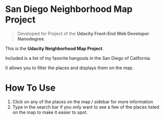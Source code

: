 # San Diego Neighborhood Map Project

> Developed for Project of the **Udacity Front-End Web Developer Nanodegree**. 

This is the **Udacity Neighborhood Map Project**. 

Included is a list of my favorite hangouts in the San Diego of California. 

It allows you to filter the places and displays them on the map. 

# How To Use
1. Click on any of the places on the map / sidebar for more information
2. Type in the search bar if you only want to see a few of the places listed on the map to make it easier to spot.


